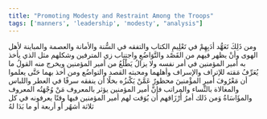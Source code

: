 ```yaml
---
title: "Promoting Modesty and Restraint Among the Troops"
tags: ['manners', 'leadership', 'modesty', "analysis"]
---
```


 ومن ذَلِكَ تَعَهُّد أدَبِهِمْ في تَعْلِيمِ الكتاب والتفقه في السُّنة والأمانة والعصمة والمباينة لأهل الهوى وأنْ يظهر فيهم من القَصْد والتَّوَاضُعِ واجتناب زي المترفين وشكلهم مثل الذي يأخذ به أمير المؤمنين في أمر نفسه ولا يزالُ يَطْلُعُ من أمير المؤمنين ويخرج منه القولُ ما يُعَرِّفُ مَقته للإتراف والإسراف وأهلهما ومحبته القصد والتواضُع ومن أخذ بهما حَتَّى يعلموا أن مَعْرُوفَ أميرِ المؤْمنينَ محظورٌ عَمَّنْ يَكْنزُه بخلًا أن ينفقه سرفًا في العطر واللباس والمغالاة بالنِّساء والمراتب فإنَّ أمير المؤمنين يؤثر بالمعروف مَنْ وُجْهَتُه المعروف والمؤَاسَاةُ وَمن ذَلك أمرُ أَرْزَاقهم أن يُوَقت لهم أمير المؤمنين فيها وقتًا يعرفونه في كل ثلاثة أشهُر أو أربعة أو ما بَدَا لهُ
